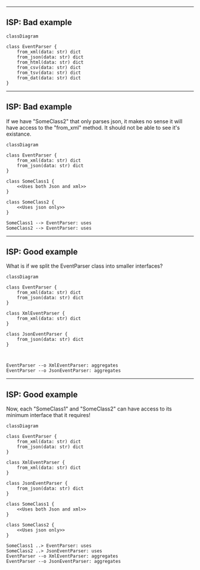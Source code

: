 
---
ISP: Bad example
---
```mermaid
classDiagram

class EventParser {
    from_xml(data: str) dict
    from_json(data: str) dict
    from_html(data: str) dict
    from_csv(data: str) dict
    from_tsv(data: str) dict
    from_dat(data: str) dict
}

```

---
ISP: Bad example
---
If we have "SomeClass2" that only parses json,
it makes no sense it will have access to
the "from_xml" method.
It should not be able to see it's existance.
```mermaid
classDiagram

class EventParser {
    from_xml(data: str) dict
    from_json(data: str) dict
}

class SomeClass1 {
    <<Uses both Json and xml>>
}

class SomeClass2 {
    <<Uses json only>>
}

SomeClass1 --> EventParser: uses
SomeClass2 --> EventParser: uses

```

---
ISP: Good example
---
What is if we split the EventParser class into
smaller interfaces?
```mermaid
classDiagram

class EventParser {
    from_xml(data: str) dict
    from_json(data: str) dict
}

class XmlEventParser {
    from_xml(data: str) dict
}

class JsonEventParser {
    from_json(data: str) dict
}



EventParser --o XmlEventParser: aggregates
EventParser --o JsonEventParser: aggregates

```


---
ISP: Good example
---
Now, each "SomeClass1" and "SomeClass2" can have access
to its minimum interface that it requires!
```mermaid
classDiagram

class EventParser {
    from_xml(data: str) dict
    from_json(data: str) dict
}

class XmlEventParser {
    from_xml(data: str) dict
}

class JsonEventParser {
    from_json(data: str) dict
}

class SomeClass1 {
    <<Uses both Json and xml>>
}

class SomeClass2 {
    <<Uses json only>>
}

SomeClass1 ..> EventParser: uses
SomeClass2 ..> JsonEventParser: uses
EventParser --o XmlEventParser: aggregates
EventParser --o JsonEventParser: aggregates

```
